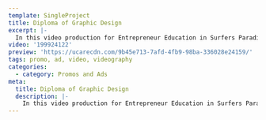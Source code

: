 ```yaml
---
template: SingleProject
title: Diploma of Graphic Design
excerpt: |-
  In this video production for Entrepreneur Education in Surfers Paradise – we get a first hand account from Belinda who is living and working on the Gold Coast. Belinda who is a freelance graphic designer talks about her entrepreneur approach to design projects including meeting face to face with clients and industry professionals. The Diploma of graphic design at Entrepreneur Education provides practical application which provides students with an competitive advantage when entering the workforce.
video: '199924122'
preview: 'https://ucarecdn.com/9b45e713-7afd-4fb9-98ba-336028e24159/'
tags: promo, ad, video, videography
categories:
  - category: Promos and Ads
meta:
  title: Diploma of Graphic Design
  description: |-
    In this video production for Entrepreneur Education in Surfers Paradise – we get a first hand account from Belinda who is living and working on the Gold Coast. Belinda who is a freelance graphic designer talks about her entrepreneur approach to design projects including meeting face to face with clients and industry professionals. The Diploma of graphic design at Entrepreneur Education provides practical application which provides students with an competitive advantage when entering the workforce.
---
```


